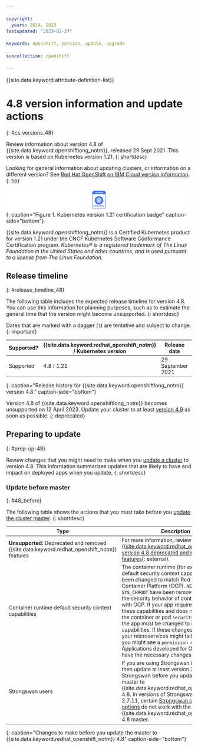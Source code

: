 ```yaml
---

copyright:
  years: 2014, 2023
lastupdated: "2023-02-27"

keywords: openshift, version, update, upgrade

subcollection: openshift

---
```


{{site.data.keyword.attribute-definition-list}}





# 4.8 version information and update actions
{: #cs_versions_48}

Review information about version 4.8 of {{site.data.keyword.openshiftlong_notm}}, released 29 Sept 2021. This version is based on Kubernetes version 1.21. 
{: shortdesc}

Looking for general information about updating clusters, or information on a different version? See [Red Hat OpenShift on IBM Cloud version information](/docs/openshift?topic=openshift-openshift_changelog).
{: tip}

![This badge indicates Kubernetes version 1.21 certification for {{site.data.keyword.openshiftlong_notm}}](images/certified-kubernetes-color.svg){: caption="Figure 1. Kubernetes version 1.21 certification badge" caption-side="bottom"}

{{site.data.keyword.openshiftlong_notm}} is a Certified Kubernetes product for version 1.21 under the CNCF Kubernetes Software Conformance Certification program. _Kubernetes® is a registered trademark of The Linux Foundation in the United States and other countries, and is used pursuant to a license from The Linux Foundation._

## Release timeline 
{: #release_timeline_48}

The following table includes the expected release timeline for version 4.8. You can use this information for planning purposes, such as to estimate the general time that the version might become unsupported. 
{: shortdesc}

Dates that are marked with a dagger (`†`) are tentative and subject to change.
{: important}

| Supported? | {{site.data.keyword.redhat_openshift_notm}} / Kubernetes version | Release date | Unsupported date |
| --- | --- | --- | --- |
| Supported | 4.8 / 1.21 | 29 September 2021 | 29 March 2023`†` |
{: caption="Release history for {{site.data.keyword.openshiftlong_notm}} version 4.8." caption-side="bottom"}


Version 4.8 of {{site.data.keyword.openshiftlong_notm}} becomes unsupported on 12 April 2023. Update your cluster to at least [version 4.9](/docs/openshift?topic=openshift-cs_versions_49) as soon as possible.
{: deprecated}


## Preparing to update
{: #prep-up-48}

Review changes that you might need to make when you [update a cluster](/docs/openshift?topic=openshift-update) to version 4.8. This information summarizes updates that are likely to have and impact on deployed apps when you update.
{: shortdesc}

### Update before master
{: #48_before}

The following table shows the actions that you must take before you [update the cluster master](/docs/openshift?topic=openshift-update#master).
{: shortdesc}

| Type | Description |
| ---- | ----------- |
| **Unsupported:** Deprecated and removed {{site.data.keyword.redhat_openshift_notm}} features | For more information, review [{{site.data.keyword.redhat_openshift_notm}} version 4.8 deprecated and removed features](https://docs.openshift.com/container-platform/4.8/release_notes/ocp-4-8-release-notes.html#ocp-4-8-deprecated-removed-features){: external}. |
| Container runtime default security context capabilities | The container runtime (for example, CRI-O) default security context capabilities have been changed to match Red Hat OpenShift Container Platform (OCP). `NET_RAW` and `SYS_CHROOT` have been removed. This brings the security behavior of containers in line with OCP. If your app requires either of these capabilities and does not list them in the container or pod `securityContext`, then the app must be changed to include these capabilities. If these changes are not made, your microservices might fail to start and you might see a `permission denied` error. Applications developed for OCP already have the necessary changes.  |
| Strongswan users | If you are using Strongswan in your cluster, then update at least version 2.7.11 of Strongswan before you update your cluster master to {{site.data.keyword.redhat_openshift_notm}} 4.8. In versions of Strongswan earlier than 2.7.11, certain [Strongswan configuration options](/docs/openshift?topic=openshift-vpn#vpn-setup) do not work with the {{site.data.keyword.redhat_openshift_notm}} 4.8 master. |
{: caption="Changes to make before you update the master to {{site.data.keyword.redhat_openshift_notm}} 4.8" caption-side="bottom"}



